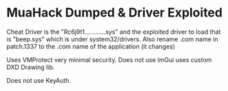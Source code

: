 # MuaHack Dumped & Driver Exploited

Cheat Driver is the "Rc6j9t1............sys" and the exploited driver to load that is "beep.sys" which is under system32/drivers. Also rename .com name in patch.1337 to the .com name of the application (it changes)

Uses VMProtect very minimal security.
Does not use ImGui uses custom DXD Drawing lib.

Does not use KeyAuth.
